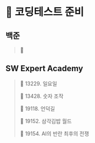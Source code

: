 # 🎯 코딩테스트 준비

## 백준

> 📌 


## SW Expert Academy

> 📌 13229. 일요일
> 
> 📌 13428. 숫자 조작
> 
> 📌 19118. 언덕길
> 
> 📌 19152. 삼각김밥 월드
>
> 📌 19154. AI의 반란 최후의 전쟁
